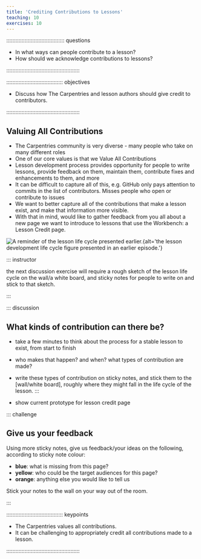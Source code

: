 ```yaml
---
title: 'Crediting Contributions to Lessons'
teaching: 10
exercises: 10
---
```


:::::::::::::::::::::::::::::::::::::: questions 

- In what ways can people contribute to a lesson?
- How should we acknowledge contributions to lessons?

::::::::::::::::::::::::::::::::::::::::::::::::

::::::::::::::::::::::::::::::::::::: objectives

- Discuss how The Carpentries and lesson authors should give credit to contributors.

::::::::::::::::::::::::::::::::::::::::::::::::

## Valuing All Contributions

- The Carpentries community is very diverse - many people who take on many different roles
- One of our core values is that we Value All Contributions
- Lesson development process provides opportunity for people to write lessons, provide feedback on them, maintain them, contribute fixes and enhancements to them, and more
- It can be difficult to capture all of this, e.g. GitHub only pays attention to commits in the list of contributors. Misses people who open or contribute to issues
- We want to better capture all of the contributions that make a lesson exist, and make that information more visible.
- With that in mind, would like to gather feedback from you all about a new page we want to introduce to lessons that use the Workbench: a Lesson Credit page.

![A reminder of the lesson life cycle presented earlier.](fig/life-cycle.svg){alt='the lesson development life cycle figure presented in an earlier episode.'}

::: instructor

the next discussion exercise will require a rough sketch of the lesson life cycle on the wall/a white board, and sticky notes for people to write on and stick to that sketch.

:::

::: discussion
## What kinds of contribution can there be?

- take a few minutes to think about the process for a stable lesson to exist, from start to finish
- who makes that happen? and when? what types of contribution are made?
- write these types of contribution on sticky notes, and stick them to the [wall/white board], roughly where they might fall in the life cycle of the lesson.
:::

- show current prototype for lesson credit page

::: challenge
## Give us your feedback

Using more sticky notes, give us feedback/your ideas on the following, according to sticky note colour:

- **blue**: what is missing from this page?
- **yellow**: who could be the target audiences for this page?
- **orange**: anything else you would like to tell us

Stick your notes to the wall on your way out of the room.

:::

::::::::::::::::::::::::::::::::::::: keypoints 

- The Carpentries values all contributions.
- It can be challenging to appropriately credit all contributions made to a lesson.

::::::::::::::::::::::::::::::::::::::::::::::::

